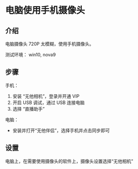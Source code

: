 # 电脑使用手机摄像头

## 介绍

电脑摄像头 720P 太模糊，使用手机摄像头。

测试环境： win10, nova9

## 步骤

手机：

1. 安装 “无他相机”，登录并开通 VIP
2. 开启 USB 调试，通过 USB 连接电脑
3. 选择 “直播助手”

电脑：

* 安装并打开“无他伴侣”，选择手机并点击同步即可

## 设置

电脑上，在需要使用摄像头的软件上，摄像头设置选择“无他相机”
